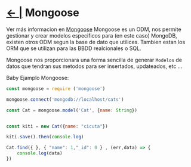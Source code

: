 # [← |](https://github.com/VGamezz19/skylab-boot-notes/blob/master/semana08/) Mongoose

Ver más informacion en [Mongoose](http://mongoosejs.com/)
Mongoose es un ODM, nos permite gestionar y crear modelos especificos para (en este caso) MongoDB, existen otros ODM segun la base de dato que utilices. Tambien estan los ORM que se utilizan para las BBDD realcionales o SQL.

Mongoose nos proporcionara una forma sencilla de generar `Modelos` de datos que tendran sus metodos para ser insertados, updateados, etc ...

Baby Ejamplo Mongoose: 

```js
const mongoose = require ('mongoose')

mongoose.connect('mongodb://localhost/cats')

const Cat = mongoose.model('Cat', {name: String})


const kiti = new Cat({name: "cicuta"})

kiti.save().then(console.log)

Cat.find({ }, { "name": 1,"_id": 0 } , (err,data) => {
    console.log(data)
})
```